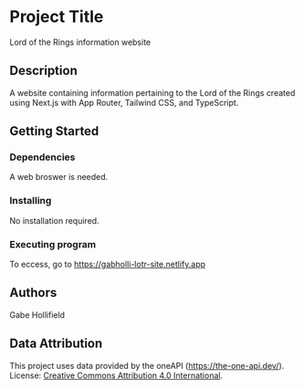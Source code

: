 # Project Title
Lord of the Rings information website

## Description
A website containing information pertaining to the Lord of the Rings created using Next.js with App Router, Tailwind CSS, and TypeScript.

## Getting Started
### Dependencies
A web broswer is needed.
### Installing
No installation required.
### Executing program
To eccess, go to https://gabholli-lotr-site.netlify.app
## Authors
Gabe Hollifield

## Data Attribution

This project uses data provided by the oneAPI (https://the-one-api.dev/).
License: [Creative Commons Attribution 4.0 International](https://creativecommons.org/licenses/by/4.0/).
